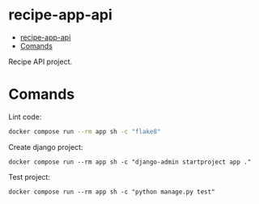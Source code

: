 # recipe-app-api

- [recipe-app-api](#recipe-app-api)
- [Comands](#comands)


Recipe API project.

# Comands

Lint code:

```bash
docker compose run --rm app sh -c "flake8"
```

Create django project:

```
docker compose run --rm app sh -c "django-admin startproject app ."
```

Test project:

```
docker compose run --rm app sh -c "python manage.py test"
```
